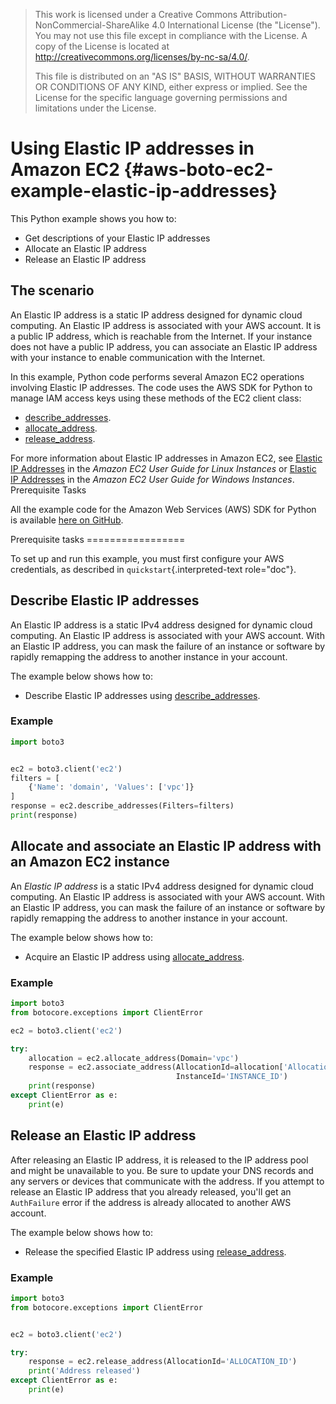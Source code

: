 > This work is licensed under a Creative Commons
> Attribution-NonCommercial-ShareAlike 4.0 International License (the
> \"License\"). You may not use this file except in compliance with the
> License. A copy of the License is located at
> <http://creativecommons.org/licenses/by-nc-sa/4.0/>.
>
> This file is distributed on an \"AS IS\" BASIS, WITHOUT WARRANTIES OR
> CONDITIONS OF ANY KIND, either express or implied. See the License for
> the specific language governing permissions and limitations under the
> License.

# Using Elastic IP addresses in Amazon EC2 {#aws-boto-ec2-example-elastic-ip-addresses}

This Python example shows you how to:

-   Get descriptions of your Elastic IP addresses
-   Allocate an Elastic IP address
-   Release an Elastic IP address

## The scenario

An Elastic IP address is a static IP address designed for dynamic cloud
computing. An Elastic IP address is associated with your AWS account. It
is a public IP address, which is reachable from the Internet. If your
instance does not have a public IP address, you can associate an Elastic
IP address with your instance to enable communication with the Internet.

In this example, Python code performs several Amazon EC2 operations
involving Elastic IP addresses. The code uses the AWS SDK for Python to
manage IAM access keys using these methods of the EC2 client class:

-   [describe_addresses](https://boto3.amazonaws.com/v1/documentation/api/latest/reference/services/ec2.html#EC2.Client.describe_addresses).
-   [allocate_address](https://boto3.amazonaws.com/v1/documentation/api/latest/reference/services/ec2.html#EC2.Client.allocate_address).
-   [release_address](https://boto3.amazonaws.com/v1/documentation/api/latest/reference/services/ec2.html#EC2.Client.release_address).

For more information about Elastic IP addresses in Amazon EC2, see
[Elastic IP
Addresses](http://docs.aws.amazon.com/AWSEC2/latest/UserGuide/elastic-ip-addresses-eip.html)
in the *Amazon EC2 User Guide for Linux Instances* or [Elastic IP
Addresses](http://docs.aws.amazon.com/AWSEC2/latest/WindowsGuide/elastic-ip-addresses-eip.html)
in the *Amazon EC2 User Guide for Windows Instances*. Prerequisite Tasks

All the example code for the Amazon Web Services (AWS) SDK for Python is
available [here on
GitHub](https://github.com/awsdocs/aws-doc-sdk-examples/tree/master/python/example_code).

Prerequisite tasks =================

To set up and run this example, you must first configure your AWS
credentials, as described in `quickstart`{.interpreted-text role="doc"}.

## Describe Elastic IP addresses

An Elastic IP address is a static IPv4 address designed for dynamic
cloud computing. An Elastic IP address is associated with your AWS
account. With an Elastic IP address, you can mask the failure of an
instance or software by rapidly remapping the address to another
instance in your account.

The example below shows how to:

-   Describe Elastic IP addresses using
    [describe_addresses](https://boto3.amazonaws.com/v1/documentation/api/latest/reference/services/ec2.html#EC2.Client.describe_addresses).

### Example

``` python
import boto3


ec2 = boto3.client('ec2')
filters = [
    {'Name': 'domain', 'Values': ['vpc']}
]
response = ec2.describe_addresses(Filters=filters)
print(response)
```

## Allocate and associate an Elastic IP address with an Amazon EC2 instance

An *Elastic IP address* is a static IPv4 address designed for dynamic
cloud computing. An Elastic IP address is associated with your AWS
account. With an Elastic IP address, you can mask the failure of an
instance or software by rapidly remapping the address to another
instance in your account.

The example below shows how to:

-   Acquire an Elastic IP address using
    [allocate_address](https://boto3.amazonaws.com/v1/documentation/api/latest/reference/services/ec2.html#EC2.Client.allocate_address).

### Example

``` python
import boto3
from botocore.exceptions import ClientError

ec2 = boto3.client('ec2')

try:
    allocation = ec2.allocate_address(Domain='vpc')
    response = ec2.associate_address(AllocationId=allocation['AllocationId'],
                                     InstanceId='INSTANCE_ID')
    print(response)
except ClientError as e:
    print(e)
```

## Release an Elastic IP address

After releasing an Elastic IP address, it is released to the IP address
pool and might be unavailable to you. Be sure to update your DNS records
and any servers or devices that communicate with the address. If you
attempt to release an Elastic IP address that you already released,
you\'ll get an `AuthFailure` error if the address is already allocated
to another AWS account.

The example below shows how to:

-   Release the specified Elastic IP address using
    [release_address](https://boto3.amazonaws.com/v1/documentation/api/latest/reference/services/ec2.html#EC2.Client.release_address).

### Example

``` python
import boto3
from botocore.exceptions import ClientError


ec2 = boto3.client('ec2')

try:
    response = ec2.release_address(AllocationId='ALLOCATION_ID')
    print('Address released')
except ClientError as e:
    print(e)
```
